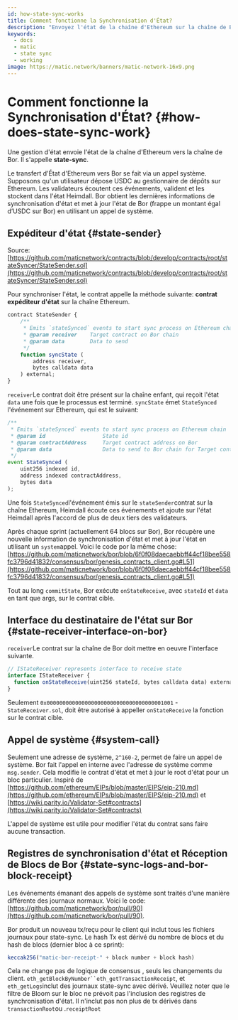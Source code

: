 ```yaml
---
id: how-state-sync-works
title: Comment fonctionne la Synchronisation d'État?
description: "Envoyez l'état de la chaîne d'Ethereum sur la chaîne de Bor."
keywords:
  - docs
  - matic
  - state sync
  - working
image: https://matic.network/banners/matic-network-16x9.png
---
```


# Comment fonctionne la Synchronisation d'État? {#how-does-state-sync-work}

Une gestion d'état envoie l'état de la chaîne d'Ethereum vers la chaîne de Bor. Il s'appelle **state-sync**.

Le transfert d'État d'Ethereum vers Bor se fait via un appel système. Supposons qu'un utilisateur dépose USDC au gestionnaire de dépôts sur Ethereum. Les validateurs écoutent ces événements, valident et les stockent dans l'état Heimdall. Bor obtient les dernières informations de synchronisation d'état et met à jour l'état de Bor (frappe un montant égal d’USDC sur Bor) en utilisant un appel de système.

## Expéditeur d'état {#state-sender}

Source: [https://github.com/maticnetwork/contracts/blob/develop/contracts/root/stateSyncer/StateSender.sol](https://github.com/maticnetwork/contracts/blob/develop/contracts/root/stateSyncer/StateSender.sol)

Pour synchroniser l'état, le contrat appelle la méthode suivante: **contrat expéditeur d'état** sur la chaîne Ethereum.

```jsx
contract StateSender {
	/**
	 * Emits `stateSynced` events to start sync process on Ethereum chain
	 * @param receiver    Target contract on Bor chain
	 * @param data        Data to send
	 */
	function syncState (
		address receiver,
		bytes calldata data
	) external;
}
```

`receiver`Le contrat doit être présent sur la chaîne enfant, qui reçoit l'état `data` une fois que le processus est terminé. `syncState` émet `StateSynced` l'événement  sur Ethereum, qui est le suivant:

```jsx
/**
 * Emits `stateSynced` events to start sync process on Ethereum chain
 * @param id                  State id
 * @param contractAddress     Target contract address on Bor
 * @param data                Data to send to Bor chain for Target contract address
 */
event StateSynced (
	uint256 indexed id,
	address indexed contractAddress,
	bytes data
);
```

Une fois `StateSynced`l'événement émis sur le `stateSender`contrat sur la chaîne Ethereum, Heimdall écoute ces événements et ajoute sur l'état Heimdall après l'accord de plus de deux tiers des validateurs.

Après chaque sprint (actuellement 64 blocs sur Bor), Bor récupère une nouvelle information de synchronisation d'état et met à jour l'état en utilisant un `system`appel. Voici le code por la même chose: [https://github.com/maticnetwork/bor/blob/6f0f08daecaebbff44cf18bee558fc3796d41832/consensus/bor/genesis_contracts_client.go#L51](https://github.com/maticnetwork/bor/blob/6f0f08daecaebbff44cf18bee558fc3796d41832/consensus/bor/genesis_contracts_client.go#L51)

Tout au long `commitState`, Bor exécute `onStateReceive`, avec `stateId` et `data` en tant que args, sur le contrat cible.

## Interface du destinataire de l'état sur Bor {#state-receiver-interface-on-bor}

`receiver`Le contrat sur la chaîne de Bor doit mettre en oeuvre l'interface suivante.

```jsx
// IStateReceiver represents interface to receive state
interface IStateReceiver {
  function onStateReceive(uint256 stateId, bytes calldata data) external;
}
```

Seulement `0x0000000000000000000000000000000000001001` -  `StateReceiver.sol`, doit être autorisé à appeller `onStateReceive` la fonction sur le contrat cible.

## Appel de système {#system-call}

Seulement une adresse de système, `2^160-2`, permet de faire un appel de système. Bor fait l'appel en interne avec l'adresse de système comme `msg.sender`. Cela modifie le contrat d'état et met à jour le root d'état pour un bloc particulier. Inspiré de [https://github.com/ethereum/EIPs/blob/master/EIPS/eip-210.md](https://github.com/ethereum/EIPs/blob/master/EIPS/eip-210.md) et [https://wiki.parity.io/Validator-Set#contracts](https://wiki.parity.io/Validator-Set#contracts)

L'appel de système est utile pour modifier l'état du contrat sans faire aucune transaction.

## Registres de synchronisation d'état et Réception de Blocs de Bor {#state-sync-logs-and-bor-block-receipt}

Les événements émanant des appels de système sont traités d'une manière différente des journaux normaux. Voici le code: [https://github.com/maticnetwork/bor/pull/90](https://github.com/maticnetwork/bor/pull/90).

Bor produit un nouveau tx/reçu pour le client qui inclut tous les fichiers journaux pour state-sync. Le hash Tx est dérivé du nombre de blocs et du hash de blocs (dernier bloc à ce sprint):

```jsx
keccak256("matic-bor-receipt-" + block number + block hash)
```

Cela ne change pas de logique de consensus , seuls les changements du client. `eth_getBlockByNumber``eth_getTransactionReceipt`, et `eth_getLogs`inclut des journaux state-sync avec dérivé. Veuillez noter que le filtre de Bloom sur le bloc ne prévoit pas l'inclusion des registres de synchronisation d'état. Il n'inclut pas non plus de tx dérivés dans `transactionRoot`ou .`receiptRoot`